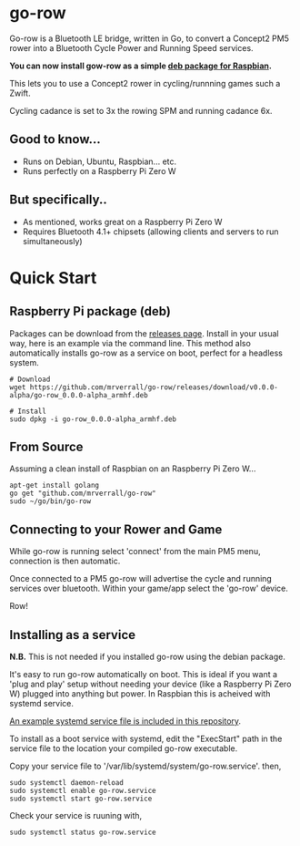 # go-row
Go-row is a Bluetooth LE bridge, written in Go, to convert a Concept2 PM5 rower into a Bluetooth Cycle Power and Running Speed services.

__You can now install gow-row as a simple [deb package for Raspbian](https://github.com/mrverrall/go-row#raspberry-pi-package-deb).__

This lets you to use a Concept2 rower in cycling/runnning games such a Zwift.

Cycling cadance is set to 3x the rowing SPM and running cadance 6x.

## Good to know...
* Runs on Debian, Ubuntu, Raspbian... etc.
* Runs perfectly on a Raspberry Pi Zero W

## But specifically..
* As mentioned, works great on a Raspberry Pi Zero W
* Requires Bluetooth 4.1+ chipsets (allowing clients and servers to run simultaneously)

# Quick Start

## Raspberry Pi package (deb)
Packages can be download from the [releases page](https://github.com/mrverrall/go-row/releases/tag/v0.0.0-alpha). Install in your usual way, here is an example via the command line. This method also automatically installs go-row as a service on boot, perfect for a headless system.

    # Download
    wget https://github.com/mrverrall/go-row/releases/download/v0.0.0-alpha/go-row_0.0.0-alpha_armhf.deb
    
    # Install
    sudo dpkg -i go-row_0.0.0-alpha_armhf.deb

## From Source
Assuming a clean install of Raspbian on an Raspberry Pi Zero W...

    apt-get install golang
    go get "github.com/mrverrall/go-row"
    sudo ~/go/bin/go-row

## Connecting to your Rower and Game
While go-row is running select 'connect' from the main PM5 menu, connection is then automatic.

Once connected to a PM5 go-row will advertise the cycle and running services over bluetooth. Within your game/app select the 'go-row' device.

Row!

## Installing as a service

__N.B.__ This is not needed if you installed go-row using the debian package.

It's easy to run go-row automatically on boot. This is ideal if you want a 'plug and play' setup without needing your device (like a Raspberry Pi Zero W) plugged into anything but power. In Raspbian this is acheived with systemd service.

[An example systemd service file is included in this repository](https://github.com/mrverrall/go-row/blob/main/go-row.service).

To install as a boot service with systemd, edit the "ExecStart" path in the service file to the location your compiled go-row executable.

Copy your service file to '/var/lib/systemd/system/go-row.service'. then,

    sudo systemctl daemon-reload
    sudo systemctl enable go-row.service
    sudo systemctl start go-row.service

Check your service is ruuning with,

    sudo systemctl status go-row.service
